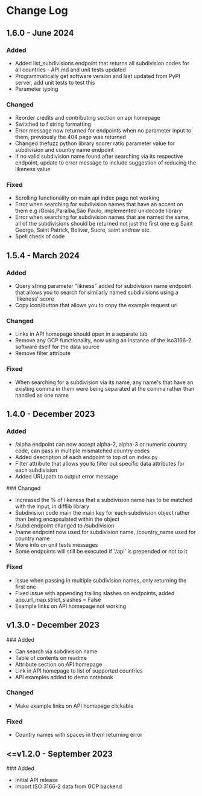 # Change Log 

## 1.6.0 - June 2024


### Added
- Added list_subdivisions endpoint that returns all subdivision codes for all countries - API.md and unit tests updated
- Programmatically get software version and last updated from PyPI server, add unit tests to test this
- Parameter typing


### Changed
- Reorder credits and contributing section on api homepage
- Switched to f string formatting 
- Error message now returned for endpoints when no parameter input to them, previously the 404 page was returned
- Changed thefuzz python library scorer ratio parameter value for subdivision and country name endpoint
- If no valid subdivision name found after searching via its respective endpoint, update to error message to include suggestion of reducing the likeness value


### Fixed 
- Scrolling functionality on main api index page not working
- Error when searching for subdivision names that have an accent on them e.g /Goiás,Paraíba,São Paulo, implemented unidecode library
- Error when searching for subdivision names that are named the same, all of the subdivisions should be returned not just the first one e.g Saint George, Saint Patrick, Bolivar, Sucre, saint andrew etc. 
- Spell check of code 


## 1.5.4 - March 2024


### Added
- Query string parameter "likness" added for subdivision name endpoint that allows you to search for similarly named subdivisions using a 'likeness' score
- Copy icon/button that allows you to copy the example request url 


### Changed
- Links in API homepage should open in a separate tab
- Remove any GCP functionality, now using an instance of the iso3166-2 software itself for the data source
- Remove filter attribute


### Fixed
- When searching for a subdivision via its name, any name's that have an existing comma in them were being separated at the comma rather than handled as one name



## 1.4.0 - December 2023


### Added
- /alpha endpoint can now accept alpha-2, alpha-3 or numeric country code, can pass in multiple mismatched country codes
- Added description of each endpoint to top of on index.py 
- Filter attribute that allows you to filter out specific data attributes for each subdivision
- Added URL/path to output error message


### Changed
- Increased the % of likeness that a subdivision name has to be matched with the input, in difflib library 
- Subdivision code main the main key for each subdivision object rather than being encapsulated within the object
- /subd endpoint changed to /subdivision
- /name endpoint now used for subdivision name, /country_name used for country name
- More info on unit tests messages 
- Some endpoints will still be executed if '/api' is prepended or not to it


### Fixed
- Issue when passing in multiple subdivision names, only returning the first one
- Fixed issue with appending trailing slashes on endpoints, added app.url_map.strict_slashes = False
- Example links on API homepage not working


## v1.3.0 - December 2023


### Added
- Can search via subdivision name
- Table of contents on readme
- Attribute section on API homepage 
- Link in API homepage to list of supported countries
- API examples added to demo notebook


### Changed
- Make example links on API homepage clickable 


### Fixed
- Country names with spaces in them returning error


## <=v1.2.0 - September 2023

### Added 
- Initial API release
- Import ISO 3166-2 data from GCP backend